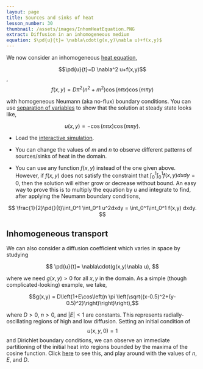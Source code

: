 ```yaml
---
layout: page
title: Sources and sinks of heat
lesson_number: 30
thumbnail: /assets/images/InhomHeatEquation.PNG
extract: Diffusion in an inhomogeneous medium
equation: $\pd{u}{t}= \nabla\cdot(g(x,y)\nabla u)+f(x,y)$
---
```

We now consider an inhomogeneous [heat equation](https://en.wikipedia.org/wiki/Heat_equation),

$$\pd{u}{t}=D \nabla^2 u+f(x,y)$$, $$f(x,y) = D\pi^2(n^2+m^2)\cos\left (n\pi x \right)\cos\left (m\pi y \right)$$

with homogeneous Neumann (aka no-flux) boundary conditions. You can use [separation of variables](https://en.wikipedia.org/wiki/Separation_of_variables#Partial_differential_equations) to show that the solution at steady state looks like,

$$u(x,y) = -\cos\left (n\pi x \right)\cos\left (m\pi y \right). $$

* Load the [interactive simulation](/sim/?preset=inhomogHeatEquation). 

* You can change the values of $m$ and $n$ to observe different patterns of sources/sinks of heat in the domain.

* You can use any function $f(x,y)$ instead of the one given above. However, if $f(x,y)$ does not satisfy the constraint that $\int_0^1\int_0^1 f(x,y) dxdy=0$, then the solution will either grow or decrease without bound. An easy way to prove this is to multiply the equation by $u$ and integrate to find, after applying the Neumann boundary conditions,
 
$$
\frac{1}{2}\pd{}{t}\int_0^1 \int_0^1 u^2dxdy = \int_0^1\int_0^1 f(x,y) dxdy.
$$

## Inhomogeneous transport

We can also consider a diffusion coefficient which varies in space by studying

$$
\pd{u}{t}= \nabla\cdot(g(x,y)\nabla u),
$$

where we need $g(x,y)>0$ for all $x,y$ in the domain. As a simple (though complicated-looking) example, we take,

$$g(x,y) = D\left(1+E\cos\left(n \pi \left(\sqrt{(x-0.5)^2+(y-0.5)^2}\right)\right)\right),$$

where $D>0$, $n>0$, and $|E|<1$ are constants. This represents radially-oscillating regions of high and low diffusion. Setting an initial condition of $$u(x,y,0)=1$$ and Dirichlet boundary conditions, we can observe an immediate partitioning of the initial heat into regions bounded by the maxima of the cosine function. Click [here](/sim/?preset=inhomogDiffusionHeatEquation) to see this, and play around with the values of $n$, $E$, and $D$.
